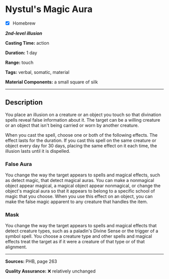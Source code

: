 # Nystul's Magic Aura

- [x] Homebrew

***2nd-level illusion***

**Casting Time:** action

**Duration:** 1 day

**Range:** touch

**Tags:** verbal, somatic, material

**Material Components:** a small square of silk

---

## Description
You place an illusion on a creature or an object you touch so that divination spells reveal false information about it.
The target can be a willing creature or an object that isn't being carried or worn by another creature.

When you cast the spell, choose one or both of the following effects.
The effect lasts for the duration.
If you cast this spell on the same creature or object every day for 30 days, placing the same effect on it each time, the illusion lasts until it is dispelled.

### False Aura
You change the way the target appears to spells and magical effects, such as detect magic, that detect magical auras.
You can make a nonmagical object appear magical, a magical object appear nonmagical, or change the object's magical aura so that it appears to belong to a specific school of magic that you choose.
When you use this effect on an object, you can make the false magic apparent to any creature that handles the item.

### Mask
You change the way the target appears to spells and magical effects that detect creature types, such as a paladin's Divine Sense or the trigger of a symbol spell.
You choose a creature type and other spells and magical effects treat the target as if it were a creature of that type or of that alignment.

---

**Sources:** PHB, page 263

**Quality Assurance:** :x: relatively unchanged
